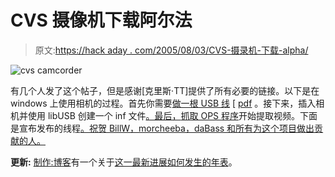 # CVS 摄像机下载阿尔法

> 原文:[https://hack aday . com/2005/08/03/CVS-摄录机-下载-alpha/](https://hackaday.com/2005/08/03/cvs-camcorder-download-alpha/)

![cvs camcorder](../Images/3a3ef0b3b706717f9122706f5503e65a.png)

有几个人发了这个帖子，但是感谢[克里斯·TT]提供了所有必要的链接。以下是在 windows 上使用相机的过程。首先你需要[做一根 USB 线](http://www.rkawakami.net/dakota/index2.html) [ [pdf](http://www.mrbill.net/cvscam/cvscamera-cable-howto.pdf) 。接下来，插入相机并使用 libUSB 创建一个 inf 文件[。最后，](http://prdownloads.sourceforge.net/libusb-win32/libusb-win32-device-bin-0.1.10.1.tar.gz?download)[抓取 OPS 程序](http://prdownloads.sourceforge.net/pv2devkit/Ops-0.1.zip?download)开始提取视频。下面是宣布发布的线程[。祝贺 BillW，morcheeba，daBass 和所有为这个项目做出贡献的人。](http://camerahacks.10.forumer.com/viewtopic.php?t=498)

**更新:** [制作:博客](http://www.makezine.com/blog/)有一个关于[这一最新进展如何发生的年表](http://www.makezine.com/blog/archive/2005/08/cvs_camcorder_u.html)。